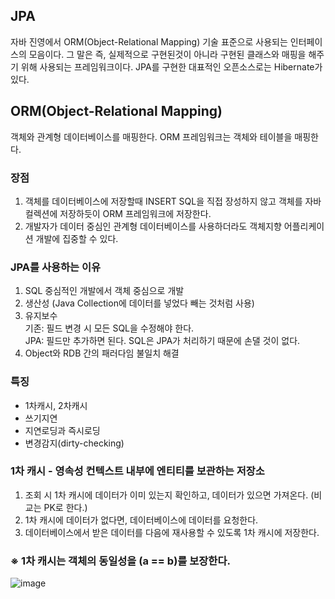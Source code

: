 ## JPA
자바 진영에서 ORM(Object-Relational Mapping) 기술 표준으로 사용되는 인터페이스의 모음이다. 그 말은 즉, 실제적으로 구현된것이 아니라 구현된 클래스와 매핑을 해주기 위해 사용되는 프레임워크이다. JPA를 구현한 대표적인 오픈소스로는 Hibernate가 있다.

## ORM(Object-Relational Mapping)
객체와 관계형 데이터베이스를 매핑한다. ORM 프레임워크는 객체와 테이블을 매핑한다.

### 장점
1. 객체를 데이터베이스에 저장할때 INSERT SQL을 직접 장성하지 않고 객체를 자바 컬렉션에 저장하듯이 ORM 프레임워크에 저장한다.
2. 개발자가 데이터 중심인 관계형 데이터베이스를 사용하더라도 객체지향 어플리케이션 개발에 집중할 수 있다. 

### JPA를 사용하는 이유
1. SQL 중심적인 개발에서 객체 중심으로 개발
2. 생산성 (Java Collection에 데이터를 넣었다 빼는 것처럼 사용)
3. 유지보수   
기존: 필드 변경 시 모든 SQL을 수정해야 한다.   
JPA: 필드만 추가하면 된다. SQL은 JPA가 처리하기 때문에 손댈 것이 없다.
4. Object와 RDB 간의 패러다임 불일치 해결

### 특징
- 1차캐시, 2차캐시
- 쓰기지연 
- 지연로딩과 즉시로딩
- 변경감지(dirty-checking)

### 1차 캐시 - 영속성 컨텍스트 내부에 엔티티를 보관하는 저장소
1. 조회 시 1차 캐시에 데이터가 이미 있는지 확인하고, 데이터가 있으면 가져온다. (비교는 PK로 한다.)
2. 1차 캐시에 데이터가 없다면, 데이터베이스에 데이터를 요청한다.
3. 데이터베이스에서 받은 데이터를 다음에 재사용할 수 있도록 1차 캐시에 저장한다.   

### ※ 1차 캐시는 객체의 동일성을 (a == b)를 보장한다.
![image](https://user-images.githubusercontent.com/13326651/215983499-87436c12-2566-4bb7-a339-2710fb6fd84c.png)
